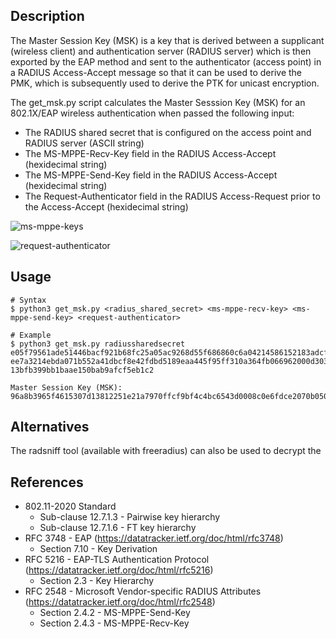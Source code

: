 ## Description
The Master Session Key (MSK) is a key that is derived between a supplicant (wireless client) and authentication server (RADIUS server) which is then exported by the EAP method and sent to the authenticator (access point) in a RADIUS Access-Accept message so that it can be used to derive the PMK, which is subsequently used to derive the PTK for unicast encryption.

The get_msk.py script calculates the Master Sesssion Key (MSK) for an 802.1X/EAP wireless authentication when passed the following input: 
* The RADIUS shared secret that is configured on the access point and RADIUS server (ASCII string)
* The MS-MPPE-Recv-Key field in the RADIUS Access-Accept (hexidecimal string)
* The MS-MPPE-Send-Key field in the RADIUS Access-Accept (hexidecimal string)
* The Request-Authenticator field in the RADIUS Access-Request prior to the Access-Accept (hexidecimal string)

![ms-mppe-keys](https://github.com/Bodayngo/master-session-key/assets/97417803/c3f7c56b-f844-4214-b753-cab5e3c57b45)

![request-authenticator](https://github.com/Bodayngo/master-session-key/assets/97417803/f2e06f66-32b7-41b1-96c5-e9791ef93e12)

## Usage
```
# Syntax
$ python3 get_msk.py <radius_shared_secret> <ms-mppe-recv-key> <ms-mppe-send-key> <request-authenticator>

# Example
$ python3 get_msk.py radiussharedsecret e05f79561ade51446bacf921b68fc25a05ac9268d55f686860c6a04214586152183adcfb89b865f552da3b1af7f90445e871 ee7a3214ebda071b552a41dbcf8e42fdbd5189eaa445f95ff310a364fb066962000d303254a2e040d047f0d67dce9c6e1e7a 13bfb399bb1baae150bab9afcf5eb1c2

Master Session Key (MSK):  96a8b3965f4615307d13812251e21a7970ffcf9bf4c4bc6543d0008c0e6fdce2070b050e3d294ca627b0e98dd731f3e50f09a1912d6b073ce40d13e620a26cef
```

## Alternatives
The radsniff tool (available with freeradius) can also be used to decrypt the 

## References
* 802.11-2020 Standard
  * Sub-clause 12.7.1.3 - Pairwise key hierarchy
  * Sub-clause 12.7.1.6 - FT key hierarchy
* RFC 3748 - EAP (https://datatracker.ietf.org/doc/html/rfc3748)
  * Section 7.10 - Key Derivation
* RFC 5216 - EAP-TLS Authentication Protocol (https://datatracker.ietf.org/doc/html/rfc5216)
  * Section 2.3 - Key Hierarchy
* RFC 2548 - Microsoft Vendor-specific RADIUS Attributes (https://datatracker.ietf.org/doc/html/rfc2548)
  * Section 2.4.2 - MS-MPPE-Send-Key
  * Section 2.4.3 - MS-MPPE-Recv-Key
